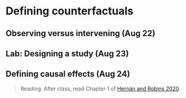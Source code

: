 
# Defining counterfactuals

## Observing versus intervening (Aug 22)

## Lab: Designing a study (Aug 23)

## Defining causal effects (Aug 24)

> Reading: After class, read Chapter 1 of [Hernán and Robins 2020](https://www.hsph.harvard.edu/miguel-hernan/causal-inference-book/).
